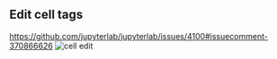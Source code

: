 ## Edit cell tags
https://github.com/jupyterlab/jupyterlab/issues/4100#issuecomment-370866626
![cell edit](https://user-images.githubusercontent.com/1186124/37048553-3525e028-213c-11e8-83e7-2760446eab95.png)
